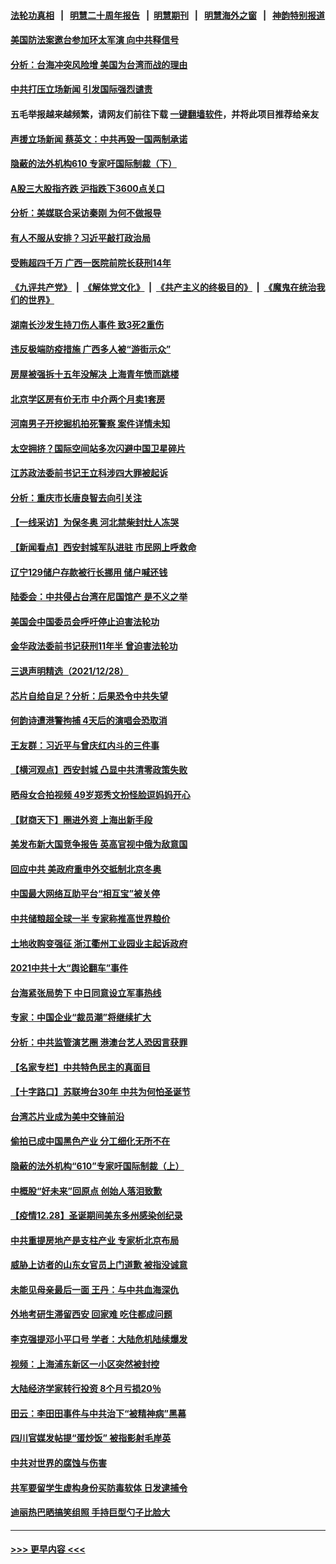 #### [法轮功真相](https://github.com/gfw-breaker/truth/blob/master/README.md?t=0) &nbsp;&nbsp;|&nbsp;&nbsp; [明慧二十周年报告](https://github.com/gfw-breaker/mh-reports/blob/master/README.md?t=0) &nbsp;&nbsp;|&nbsp;&nbsp;[明慧期刊](https://github.com/gfw-breaker/mh-qikan) &nbsp;&nbsp;|&nbsp;&nbsp; [明慧海外之窗](https://github.com/gfw-breaker/mh-news/blob/master/README.md?t=0) &nbsp;&nbsp;|&nbsp;&nbsp; [神韵特别报道](https://github.com/gfw-breaker/mh-news/blob/master/shenyun.md?t=0)
#### [美国防法案邀台参加环太军演 向中共释信号](../pages/nsc413/n13467152.md?t=12300301) 
#### [分析：台海冲突风险增 美国为台湾而战的理由](../pages/nsc413/n13466466.md?t=12300301) 
#### [中共打压立场新闻 引发国际强烈谴责](../pages/nsc413/n13466962.md?t=12300301) 
#### 五毛举报越来越频繁，请网友们前往下载 [一键翻墙软件](https://github.com/gfw-breaker/ssr-accounts)，并将此项目推荐给亲友
#### [声援立场新闻 蔡英文：中共再毁一国两制承诺](../pages/nsc413/n13466951.md?t=12300301) 
#### [隐蔽的法外机构610 专家吁国际制裁（下）](../pages/nsc413/n13462906.md?t=12300301) 
#### [A股三大股指齐跌 沪指跌下3600点关口](../pages/nsc413/n13466320.md?t=12300301) 
#### [分析：美媒联合采访秦刚 为何不做报导](../pages/nsc413/n13466347.md?t=12300301) 
#### [有人不服从安排？习近平敲打政治局](../pages/nsc413/n13466467.md?t=12300301) 
#### [受贿超四千万 广西一医院前院长获刑14年](../pages/nsc413/n13466448.md?t=12300301) 
#### [《九评共产党》](https://github.com/begood0513/9ping.md/blob/master/README.md) &nbsp;|&nbsp; [《解体党文化》](../../../../jtdwh.md/blob/master/README.md)  &nbsp;|&nbsp; [《共产主义的终极目的》](../../../../gczydzjmd.md/blob/master/README.md) &nbsp;|&nbsp; [《魔鬼在统治我们的世界》](../../../../mgztzwmdsj.md/blob/master/README.md) 
#### [湖南长沙发生持刀伤人事件 致3死2重伤](../pages/nsc413/n13466319.md?t=12300301) 
#### [违反极端防疫措施 广西多人被“游街示众”](../pages/nsc413/n13465460.md?t=12300301) 
#### [房屋被强拆十五年没解决 上海青年愤而跳楼](../pages/nsc413/n13466166.md?t=12300301) 
#### [北京学区房有价无市 中介两个月卖1套房](../pages/nsc413/n13466095.md?t=12300301) 
#### [河南男子开挖掘机拍死警察 案件详情未知](../pages/nsc413/n13466144.md?t=12300301) 
#### [太空拥挤？国际空间站多次闪避中国卫星碎片](../pages/nsc413/n13465630.md?t=12300301) 
#### [江苏政法委前书记王立科涉四大罪被起诉](../pages/nsc413/n13466062.md?t=12300301) 
#### [分析：重庆市长唐良智去向引关注](../pages/nsc413/n13465641.md?t=12300301) 
#### [【一线采访】为保冬奥 河北禁柴封灶人冻哭](../pages/nsc413/n13465601.md?t=12300301) 
#### [【新闻看点】西安封城军队进驻 市民网上呼救命](../pages/nsc413/n13464908.md?t=12300301) 
#### [辽宁129储户存款被行长挪用 储户喊还钱](../pages/nsc413/n13465594.md?t=12300301) 
#### [陆委会：中共侵占台湾在尼国馆产 是不义之举](../pages/nsc413/n13465627.md?t=12300301) 
#### [美国会中国委员会呼吁停止迫害法轮功](../pages/nsc413/n13465411.md?t=12300301) 
#### [金华政法委前书记获刑11年半 曾迫害法轮功](../pages/nsc413/n13465586.md?t=12300301) 
#### [三退声明精选（2021/12/28）](../pages/nsc413/n13465658.md?t=12300301) 
#### [芯片自给自足？分析：后果恐令中共失望](../pages/nsc413/n13465242.md?t=12300301) 
#### [何韵诗遭港警拘捕 4天后的演唱会恐取消](../pages/nsc413/n13465567.md?t=12300301) 
#### [王友群：习近平与曾庆红内斗的三件事](../pages/nsc413/n13465503.md?t=12300301) 
#### [【横河观点】西安封城 凸显中共清零政策失败](../pages/nsc413/n13465359.md?t=12300301) 
#### [晒母女合拍视频 49岁郑秀文扮怪脸逗妈妈开心](../pages/nsc413/n13465313.md?t=12300301) 
#### [【财商天下】圈进外资 上海出新手段](../pages/nsc413/n13465004.md?t=12300301) 
#### [美发布新大国竞争报告 英高官视中俄为敌意国](../pages/nsc413/n13465224.md?t=12300301) 
#### [回应中共 美政府重申外交抵制北京冬奥](../pages/nsc413/n13465022.md?t=12300301) 
#### [中国最大网络互助平台“相互宝”被关停](../pages/nsc413/n13465147.md?t=12300301) 
#### [中共储粮超全球一半 专家称推高世界粮价](../pages/nsc413/n13465182.md?t=12300301) 
#### [土地收购变强征 浙江衢州工业园业主起诉政府](../pages/nsc413/n13465117.md?t=12300301) 
#### [2021中共十大“舆论翻车”事件](../pages/nsc413/n13465065.md?t=12300301) 
#### [台海紧张局势下 中日同意设立军事热线](../pages/nsc413/n13465084.md?t=12300301) 
#### [专家：中国企业“裁员潮”将继续扩大](../pages/nsc413/n13464673.md?t=12300301) 
#### [分析：中共监管演艺圈 港澳台艺人恐因言获罪](../pages/nsc413/n13464405.md?t=12300301) 
#### [【名家专栏】中共特色民主的真面目](../pages/nsc413/n13462519.md?t=12300301) 
#### [【十字路口】苏联垮台30年 中共为何怕圣诞节](../pages/nsc413/n13464662.md?t=12300301) 
#### [台湾芯片业成为美中交锋前沿](../pages/nsc413/n13464574.md?t=12300301) 
#### [偷拍已成中国黑色产业 分工细化无所不在](../pages/nsc413/n13464903.md?t=12300301) 
#### [隐蔽的法外机构“610”专家吁国际制裁（上）](../pages/nsc413/n13459414.md?t=12300301) 
#### [中概股“好未来”回原点 创始人落泪致歉](../pages/nsc413/n13464863.md?t=12300301) 
#### [【疫情12.28】圣诞期间美东多州感染创纪录](../pages/nsc413/n13464234.md?t=12300301) 
#### [中共重提房地产是支柱产业 专家析北京布局](../pages/nsc413/n13464812.md?t=12300301) 
#### [威胁上访者的山东女官员上门道歉 被指没诚意](../pages/nsc413/n13464395.md?t=12300301) 
#### [未能见母亲最后一面 王丹：与中共血海深仇](../pages/nsc413/n13464302.md?t=12300301) 
#### [外地考研生滞留西安 回家难 吃住都成问题](../pages/nsc413/n13464193.md?t=12300301) 
#### [李克强提邓小平口号 学者：大陆危机陆续爆发](../pages/nsc413/n13464137.md?t=12300301) 
#### [视频：上海浦东新区一小区突然被封控](../pages/nsc413/n13463942.md?t=12300301) 
#### [大陆经济学家转行投资 8个月亏损20％](../pages/nsc413/n13463613.md?t=12300301) 
#### [田云：李田田事件与中共治下“被精神病”黑幕](../pages/nsc413/n13463912.md?t=12300301) 
#### [四川官媒发帖提“蛋炒饭” 被指影射毛岸英](../pages/nsc413/n13463948.md?t=12300301) 
#### [中共对世界的腐蚀与伤害](../pages/nsc413/n13463833.md?t=12300301) 
#### [共军要留学生虚构身份买防毒软体 日发逮捕令](../pages/nsc413/n13463519.md?t=12300301) 
#### [迪丽热巴晒搞笑组照 手持巨型勺子比脸大](../pages/nsc413/n13463268.md?t=12300301) 

----
#### [ >>> 更早内容 <<< ](../indexes/nsc413-earlier.md)
